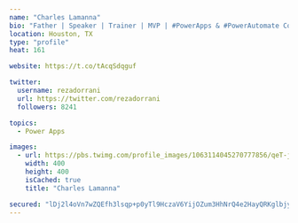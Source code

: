 ```yaml
---
name: "Charles Lamanna"
bio: "Father | Speaker | Trainer | MVP | #PowerApps & #PowerAutomate Community Super User | YouTuber Right-pointing triangle http://youtube.com/c/rezadorrani | Learn - Share - Clockwise rightwards and leftwards open circle arrows"
location: Houston, TX
type: "profile"
heat: 161

website: https://t.co/tAcqSdqguf

twitter:
  username: rezadorrani
  url: https://twitter.com/rezadorrani
  followers: 8241

topics:
  - Power Apps

images:
  - url: https://pbs.twimg.com/profile_images/1063114045270777856/qeT-jpWr_400x400.jpg
    width: 400
    height: 400
    isCached: true
    title: "Charles Lamanna"

secured: "lDj2l4oVn7wZQEfh3lsqp+p0yTl9HczaV6YijOZum3HhNrQ4e2HayQRKglbjy8A0jqWA0n94VtChxz7ejBx/LVIPADzAreVmmEmojKAGi8+6dq6gB9uah+3GKcd8mo4m0qy/zI73hP7ierjOJm/BAVwnpwtdKBnB5BPpbcrOaKsaUokRWoiqfMK4qXZa5vEFGvXt3vjP48544tF5Xt3KA/2XUFRmWrdSNCpj2oDJDsBaGXKK3B6/GthjSW/1KymxPu63iwb4/0FmNUWmfB5ns4br+PRLtS3PJVVgDSMURH1Q9qipH+Rtf9xqHzhTYAzN0c9r16UmmFR5ehclStXasODLf34G4QvVDdMGeY23tLwCFx+pVQNpLoAZ0eQD6KYL5eIQZuEhWYtECVP8uQf+KSep7A7UcXltctZD/Y95Bw4=;ro7HhYDp/djqfAH1iY8AaA=="
---
```



